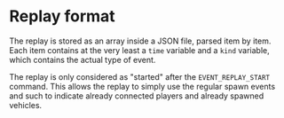 # Replay format
The replay is stored as an array inside a JSON file, parsed item by item.
Each item contains at the very least a `time` variable and a `kind` variable, which contains the actual type of event.

The replay is only considered as "started" after the `EVENT_REPLAY_START` command.
This allows the replay to simply use the regular spawn events and such to indicate
already connected players and already spawned vehicles.
